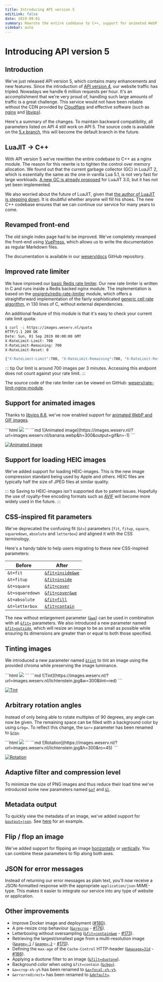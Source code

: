 ```yaml
---
title: Introducing API version 5
editLink: false
date: 2019-09-01
summary: Rewrote the entire codebase to C++, support for animated WebP and GIF images, plus many more improvements.
sidebar: auto
---
```


# Introducing API version 5

## Introduction
We've just released API version 5, which contains many enhancements and new features. Since the
introduction of [API version 4][version-4-post], our website traffic has tripled. Nowadays we handle 6 million requests per
hour. It's an accomplishment that we're very proud of, handling such large amounts of traffic is a great
challenge. This service would not have been reliable without the CDN provided by [Cloudflare][cloudflare] and
effective software (such as [nginx][nginx] and [libvips][libvips]).

Here's a summary of the changes. To maintain backward compatibility, all parameters listed on API 4 still
work on API 5. The source code is available on the [5.x branch][5.x-branch], this will become the default branch in
the future.

## LuaJIT → C++
With API version 5 we've rewritten the entire codebase to C++ as a nginx module. The reason for this
rewrite is to tighten the control over memory allocation. We found out that the current garbage collector
(GC) in LuaJIT 2, which is essentially the same as the one in vanilla Lua 5.1, is not very fast for large
workloads. [A new GC is already proposed][luajit-new-gc] for LuaJIT 3.0, but it has not yet been implemented.

We also worried about the future of LuaJIT, given that [the author of LuaJIT is stepping down][luajit-maintenance]. It is
doubtful whether anyone will fill his shoes. The new C++ codebase ensures that we can continue our
service for many years to come.

## Revamped front-end
The old single index page had to be improved. We've completely revamped the front-end using
[VuePress][vuepress], which allows us to write the documentation as regular Markdown files.

The documentation is available in our [weserv/docs][weserv-docs] GitHub repository.

## Improved rate limiter
We have improved our [basic Redis rate limiter](https://redis.io/commands/incr#pattern-rate-limiter-2). Our new rate limiter is written in C and runs inside a
Redis backed nginx module. The implementation is based on the [onsigntv/redis-rate-limiter][onsigntv/redis-rate-limiter] module,
which offers a straightforward implementation of the fairly sophisticated [generic cell rate algorithm][gcra],
in 130 lines of C, without external dependencies.

An additional feature of this module is that it's easy to check your current rate limit quota:
```bash
$ curl -i https://images.weserv.nl/quota
HTTP/1.1 200 OK
Date: Sun, 01 Sep 2019 00:00:00 GMT
X-RateLimit-Limit: 700
X-RateLimit-Remaining: 700
X-RateLimit-Reset: 0

{"X-RateLimit-Limit":700, "X-RateLimit-Remaining":700, "X-RateLimit-Reset":0}
```

::: tip
Our limit is around 700 images per 3 minutes. Accessing this endpoint does not count against
your rate limit.
:::

The source code of the rate limiter can be viewed on GitHub: [weserv/rate-limit-nginx-module][rate-limit-nginx-module].

## Support for animated images
Thanks to [libvips 8.8][libvips-8.8], we've now enabled support for [animated WebP and GIF images][n-pages].

<code-group>
<code-block title="HTML" active>
```html
<img src="//images.weserv.nl/?url=images.weserv.nl/banana.webp&h=300&output=gif&n=-1">
```
</code-block>

<code-block title="Markdown">
```md
![Animated image](https://images.weserv.nl/?url=images.weserv.nl/banana.webp&h=300&output=gif&n=-1)
```
</code-block>
</code-group>

[![Animated image](/static/banana.webp?h=300&output=gif&n=-1)](/?url=images.weserv.nl/banana.webp&h=300&output=gif&n=-1)

## Support for loading HEIC images
We've added support for loading HEIC-images. This is the new image compression standard being used by
Apple and others. HEIC files are typically half the size of JPEG files at similar quality.

::: tip
Saving to HEIC-images isn't supported due to patent issues. Hopefully the use of royalty-free
encoding formats such as [AVIF][avif] will become more widely used in the future.
:::

## CSS-inspired fit parameters
We've deprecated the confusing fit (`&t=`) parameters (`fit`, `fitup`, `square`, `squaredown`, `absolute`
and `letterbox`) and aligned it with the CSS terminology.

Here's a handy table to help users migrating to these new CSS-inspired parameters:

| Before          | After                          |
| ----------------|--------------------------------|
| `&t=fit`        | [`&fit=inside&we`][fit-inside] |
| `&t=fitup`      | [`&fit=inside`][fit-inside]    |
| `&t=square`     | [`&fit=cover`][fit-cover]      |
| `&t=squaredown` | [`&fit=cover&we`][fit-cover]   |
| `&t=absolute`   | [`&fit=fill`][fit-fill]        |
| `&t=letterbox`  | [`&fit=contain`][fit-contain]  |

The new without enlargement parameter ([`&we`][without-enlargement]) can be used in combination with all [`&fit=`][fit]
parameters. We also introduced a new parameter named [`&fit=outside`][fit-outside], which will resize an image to
be as small as possible while ensuring its dimensions are greater than or equal to both those specified.

## Tinting images
We introduced a new parameter named [`&tint`][tint] to tint an image using the provided chroma
while preserving the image luminance.

<code-group>
<code-block title="HTML" active>
```html
<img src="//images.weserv.nl/?url=images.weserv.nl/lichtenstein.jpg&w=300&tint=red">
```
</code-block>

<code-block title="Markdown">
```md
![Tint](https://images.weserv.nl/?url=images.weserv.nl/lichtenstein.jpg&w=300&tint=red)
```
</code-block>
</code-group>

[![Tint](/static/lichtenstein.jpg?w=300&tint=red)](/?url=images.weserv.nl/lichtenstein.jpg&w=300&tint=red)

## Arbitrary rotation angles
Instead of only being able to rotate multiples of 90 degrees, any angle can now be given. The remaining
space can be filled with a background color by using `&rbg=`. To reflect this change, the `&or=`
parameter has been renamed to [`&ro=`][rotation].

<code-group>
<code-block title="HTML" active>
```html
<img src="//images.weserv.nl/?url=images.weserv.nl/lichtenstein.jpg&h=300&ro=45">
```
</code-block>

<code-block title="Markdown">
```md
![Rotation](https://images.weserv.nl/?url=images.weserv.nl/lichtenstein.jpg&h=300&ro=45)
```
</code-block>
</code-group>

[![Rotation](/static/lichtenstein.jpg?h=300&ro=45)](/?url=images.weserv.nl/lichtenstein.jpg&h=300&ro=45)

## Adaptive filter and compression level
To minimize the size of PNG images and thus reduce their load time we've introduced some new
parameters named [`&af`][adaptive-filter] and [`&l`][compression-level].

## Metadata output
To quickly view the metadata of an image, we've added support for [`&output=json`][output].
See [here](/?url=images.weserv.nl/zebra.jpg&output=json) for an example.

## Flip / flop an image
We've added support for flipping an image [horizontally][flop] or [vertically][flip]. You can combine these parameters
to flip along both axes.

## JSON for error messages
Instead of returning our error messages as plain text, you'll now receive a JSON-formatted response with
the appropriate `application/json` MIME-type. This makes it easier to integrate our service into any
type of website or application.

## Other improvements
- Improve Docker image and deployment ([#180](https://github.com/weserv/images/issues/180)).
- A pre-resize crop behaviour ([`&precrop`][rectangle-crop] - [#176](https://github.com/weserv/images/issues/176)).
- Letterboxing without oversampling ([`&fit=contain&we`][without-enlargement] - [#173](https://github.com/weserv/images/issues/173)).
- Retrieving the largest/smallest page from a multi-resolution image ([`&page=-1`][page] /
  [`&page=-2`][page] - [#170](https://github.com/weserv/images/issues/170)).
- Defining the `max-age` of the `Cache-Control` HTTP-header ([`&maxage=31d`][cache-control] - [#186](https://github.com/weserv/images/issues/186)).
- Applying a duotone filter to an image ([`&filt=duotone`][filter]).
- Background color when using `&fit=contain` ([`&cbg=`][fit-contain]).
- `&a=crop-x%-y%` has been renamed to [`&a=focal-x%-y%`][focal-point].
- `&errorredirect=` has been renamed to [`&default=`][default-image].

[version-4-post]: /news/2018/07/29/introducing-api-4/
[cloudflare]: https://www.cloudflare.com/
[nginx]: https://nginx.org/
[libvips]: https://github.com/libvips/libvips
[vuepress]: https://vuepress.vuejs.org/
[weserv-docs]: https://github.com/weserv/docs
[5.x-branch]: https://github.com/weserv/images/tree/5.x
[luajit-new-gc]: http://wiki.luajit.org/New-Garbage-Collector
[luajit-maintenance]: https://www.freelists.org/post/luajit/Looking-for-new-LuaJIT-maintainers
[onsigntv/redis-rate-limiter]: https://github.com/onsigntv/redis-rate-limiter
[gcra]: https://en.wikipedia.org/wiki/Generic_cell_rate_algorithm
[rate-limit-nginx-module]: https://github.com/weserv/rate-limit-nginx-module
[libvips-8.8]: https://libvips.github.io/libvips/2019/04/22/What's-new-in-8.8.html
[n-pages]: ../docs/format.md#number-of-pages
[avif]: https://aomediacodec.github.io/av1-avif/
[fit]: ../docs/fit.md
[fit-inside]: ../docs/fit.md#inside
[fit-outside]: ../docs/fit.md#outside
[fit-cover]: ../docs/fit.md#cover
[fit-fill]: ../docs/fit.md#fill
[fit-contain]: ../docs/fit.md#contain
[without-enlargement]: ../docs/fit.md#without-enlargement
[tint]: ../docs/adjustment.md#tint
[rotation]: ../docs/orientation.md#rotation
[adaptive-filter]: ../docs/format.md#adaptive-filter
[compression-level]: ../docs/format.md#compression-level
[output]: ../docs/format.md#output
[flip]: ../docs/orientation.md#flip
[flop]: ../docs/orientation.md#flop
[filter]: ../docs/adjustment.md#filter
[focal-point]: ../docs/crop.md#focal-point
[default-image]: ../docs/format.md#default-image
[rectangle-crop]: ../docs/crop.md#rectangle-crop
[page]: ../docs/format.md#page
[cache-control]: ../docs/format.md#cache-control
